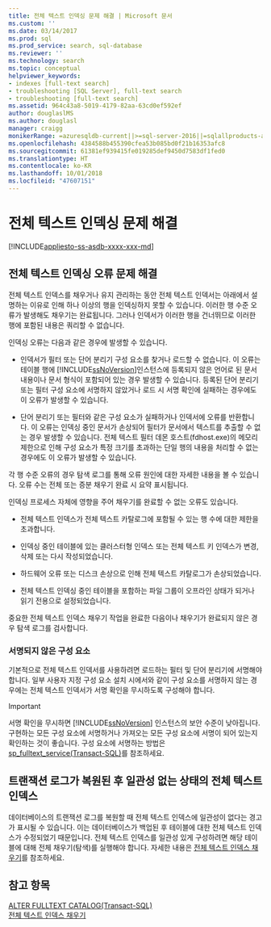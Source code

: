 ```yaml
---
title: 전체 텍스트 인덱싱 문제 해결 | Microsoft 문서
ms.custom: ''
ms.date: 03/14/2017
ms.prod: sql
ms.prod_service: search, sql-database
ms.reviewer: ''
ms.technology: search
ms.topic: conceptual
helpviewer_keywords:
- indexes [full-text search]
- troubleshooting [SQL Server], full-text search
- troubleshooting [full-text search]
ms.assetid: 964c43a8-5019-4179-82aa-63cd0ef592ef
author: douglaslMS
ms.author: douglasl
manager: craigg
monikerRange: =azuresqldb-current||>=sql-server-2016||=sqlallproducts-allversions||>=sql-server-linux-2017||=azuresqldb-mi-current
ms.openlocfilehash: 4384588b455390cfea53b085bd0f21b16353afc8
ms.sourcegitcommit: 61381ef939415fe019285def9450d7583df1fed0
ms.translationtype: HT
ms.contentlocale: ko-KR
ms.lasthandoff: 10/01/2018
ms.locfileid: "47607151"
---
```

# <a name="troubleshoot-full-text-indexing"></a>전체 텍스트 인덱싱 문제 해결
[!INCLUDE[appliesto-ss-asdb-xxxx-xxx-md](../../includes/appliesto-ss-asdb-xxxx-xxx-md.md)]
     
##  <a name="failure"></a> 전체 텍스트 인덱싱 오류 문제 해결  
 전체 텍스트 인덱스를 채우거나 유지 관리하는 동안 전체 텍스트 인덱서는 아래에서 설명하는 이유로 인해 하나 이상의 행을 인덱싱하지 못할 수 있습니다. 이러한 행 수준 오류가 발생해도 채우기는 완료됩니다. 그러나 인덱서가 이러한 행을 건너뛰므로 이러한 행에 포함된 내용은 쿼리할 수 없습니다.  
  
 인덱싱 오류는 다음과 같은 경우에 발생할 수 있습니다.  
  
-   인덱서가 필터 또는 단어 분리기 구성 요소를 찾거나 로드할 수 없습니다. 이 오류는 테이블 행에 [!INCLUDE[ssNoVersion](../../includes/ssnoversion-md.md)]인스턴스에 등록되지 않은 언어로 된 문서 내용이나 문서 형식이 포함되어 있는 경우 발생할 수 있습니다. 등록된 단어 분리기 또는 필터 구성 요소에 서명하지 않았거나 로드 시 서명 확인에 실패하는 경우에도 이 오류가 발생할 수 있습니다.  
  
-   단어 분리기 또는 필터와 같은 구성 요소가 실패하거나 인덱서에 오류를 반환합니다. 이 오류는 인덱싱 중인 문서가 손상되어 필터가 문서에서 텍스트를 추출할 수 없는 경우 발생할 수 있습니다. 전체 텍스트 필터 데몬 호스트(fdhost.exe)의 메모리 제한으로 인해 구성 요소가 특정 크기를 초과하는 단일 행의 내용을 처리할 수 없는 경우에도 이 오류가 발생할 수 있습니다.  
  
 각 행 수준 오류의 경우 탐색 로그를 통해 오류 원인에 대한 자세한 내용을 볼 수 있습니다. 오류 수는 전체 또는 증분 채우기 완료 시 요약 표시됩니다.  
  
 인덱싱 프로세스 자체에 영향을 주어 채우기를 완료할 수 없는 오류도 있습니다.  
  
-   전체 텍스트 인덱스가 전체 텍스트 카탈로그에 포함될 수 있는 행 수에 대한 제한을 초과합니다.  
  
-   인덱싱 중인 테이블에 있는 클러스터형 인덱스 또는 전체 텍스트 키 인덱스가 변경, 삭제 또는 다시 작성되었습니다.  
  
-   하드웨어 오류 또는 디스크 손상으로 인해 전체 텍스트 카탈로그가 손상되었습니다.  
  
-   전체 텍스트 인덱싱 중인 테이블을 포함하는 파일 그룹이 오프라인 상태가 되거나 읽기 전용으로 설정되었습니다.  
  
 중요한 전체 텍스트 인덱스 채우기 작업을 완료한 다음이나 채우기가 완료되지 않은 경우 탐색 로그를 검사합니다.  
  
### <a name="unsigned-components"></a>서명되지 않은 구성 요소  
 기본적으로 전체 텍스트 인덱서를 사용하려면 로드하는 필터 및 단어 분리기에 서명해야 합니다. 일부 사용자 지정 구성 요소 설치 시에서와 같이 구성 요소를 서명하지 않는 경우에는 전체 텍스트 인덱서가 서명 확인을 무시하도록 구성해야 합니다.  
  
> [!IMPORTANT]  
>  서명 확인을 무시하면 [!INCLUDE[ssNoVersion](../../includes/ssnoversion-md.md)] 인스턴스의 보안 수준이 낮아집니다. 구현하는 모든 구성 요소에 서명하거나 가져오는 모든 구성 요소에 서명이 되어 있는지 확인하는 것이 좋습니다. 구성 요소에 서명하는 방법은 [sp_fulltext_service&#40;Transact-SQL&#41;](../../relational-databases/system-stored-procedures/sp-fulltext-service-transact-sql.md)를 참조하세요.  
  
  
##  <a name="state"></a> 트랜잭션 로그가 복원된 후 일관성 없는 상태의 전체 텍스트 인덱스  
 데이터베이스의 트랜잭션 로그를 복원할 때 전체 텍스트 인덱스에 일관성이 없다는 경고가 표시될 수 있습니다. 이는 데이터베이스가 백업된 후 테이블에 대한 전체 텍스트 인덱스가 수정되었기 때문입니다. 전체 텍스트 인덱스를 일관성 있게 구성하려면 해당 테이블에 대해 전체 채우기(탐색)를 실행해야 합니다. 자세한 내용은 [전체 텍스트 인덱스 채우기](../../relational-databases/search/populate-full-text-indexes.md)를 참조하세요.  
  
  
## <a name="see-also"></a>참고 항목  
 [ALTER FULLTEXT CATALOG&#40;Transact-SQL&#41;](../../t-sql/statements/alter-fulltext-catalog-transact-sql.md)   
 [전체 텍스트 인덱스 채우기](../../relational-databases/search/populate-full-text-indexes.md)  
  
  
